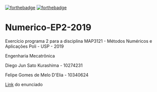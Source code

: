 [![forthebadge](https://forthebadge.com/images/badges/built-with-science.svg)](https://forthebadge.com) [![forthebadge](https://forthebadge.com/images/badges/made-with-python.svg)](https://forthebadge.com)

# Numerico-EP2-2019

Exercício programa 2 para a disciplina MAP3121 - Métodos Numéricos e Aplicações Poli - USP - 2019

Engenharia Mecatrônica

Diego Jun Sato Kurashima - 10274231

Felipe Gomes de Melo D'Elia - 10340624

[Link](https://www.ime.usp.br/~map3121/2019/map3121/programas/EP2-edos.pdf) do enunciado



